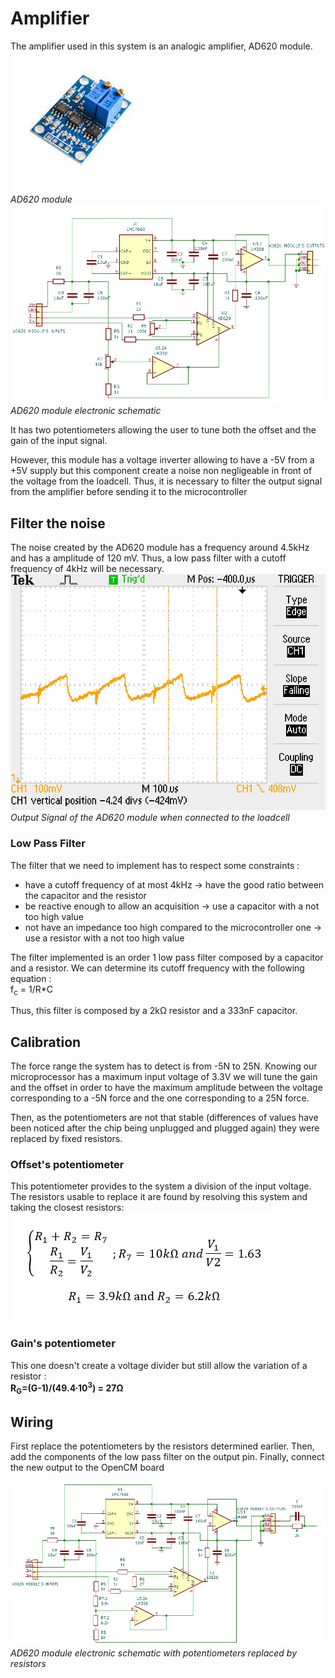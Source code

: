# Amplifier

The amplifier used in this system is an analogic amplifier, AD620 module.  
![AD620 module](images/AD620_module.jpg)  
*AD620 module*
![AD620 schematic](images/AD620_schematic.jpg)  
*AD620 module electronic schematic*

It has two potentiometers allowing the user to tune both the offset and the gain of the input signal.

However, this module has a voltage inverter allowing to have a -5V from a +5V supply but this component create a noise non negligeable in front of the voltage from the loadcell.
Thus, it is necessary to filter the output signal from the amplifier before sending it to the microcontroller

## Filter the noise

The noise created by the AD620 module has a frequency around 4.5kHz and has a amplitude of 120 mV. Thus, a low pass filter with a cutoff frequency of 4kHz will be necessary.  
![noise](images/Noise.JPG)  
*Output Signal of the AD620 module when connected to the loadcell*

### Low Pass Filter

The filter that we need to implement has to respect some constraints :

* have a cutoff frequency of at most 4kHz -> have the good ratio between the capacitor and the resistor
* be reactive enough to allow an acquisition -> use a capacitor with a not too high value
* not have an impedance too high compared to the microcontroller one -> use a resistor with a not too high value

The filter implemented is an order 1 low pass filter composed by a capacitor and a resistor.
We can determine its cutoff frequency with the following equation :  
f<sub>c</sub> = 1/R*C

Thus, this filter is composed by a 2kΩ resistor and a 333nF capacitor.

## Calibration

The force range the system has to detect is from -5N to 25N. Knowing our microprocessor has a maximum input voltage of 3.3V we will tune the gain and the offset in order to have the maximum amplitude between the voltage corresponding to a -5N force and the one corresponding to a 25N force.

Then, as the potentiometers are not that stable (differences of values have been noticed after the chip being unplugged and plugged again) they were replaced by fixed resistors.

### Offset's potentiometer

This potentiometer provides to the system a division of the input voltage. The resistors usable to replace it are found by resolving this system and taking the closest resistors:  
![offset's resistor](images/Resistor_offset.jpg)

### Gain's potentiometer

This one doesn't create a voltage divider but still allow the variation of a resistor :  
**R<sub>G</sub>=(G-1)/(49.4∙10<sup>3</sup>) = 27Ω**

## Wiring

First replace the potentiometers by the resistors determined earlier. Then, add the components of the low pass filter on the output pin.
Finally, connect the new output to the OpenCM board

![new schema](images/AD620_module_modified.jpg)  
*AD620 module electronic schematic with potentiometers replaced by resistors*
